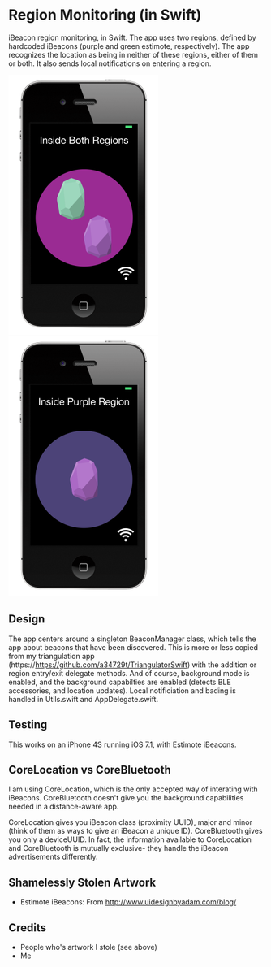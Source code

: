 Region Monitoring (in Swift)
=====================

iBeacon region monitoring, in Swift. The app uses two regions, defined by hardcoded iBeacons (purple and green estimote, respectively). The app recognizes the location as being in neither of these regions, either of them or both. It also sends local notifications on entering a region.

![purple](screenshot_region_monitoring_both.png "Purple region")
![neither](screenshot_region_monitoring_purple.png "Neither region")

## Design

The app centers around a singleton BeaconManager class, which tells the app about beacons that have been discovered. This is more or less copied from my triangulation app (https://https://github.com/a34729t/TriangulatorSwift) with the addition or region entry/exit delegate methods. And of course, background mode is enabled, and the background capabilties are enabled (detects BLE accessories, and location updates). Local notificiation and bading is handled in Utils.swift and AppDelegate.swift.

## Testing

This works on an iPhone 4S running iOS 7.1, with Estimote iBeacons.

## CoreLocation vs CoreBluetooth

I am using CoreLocation, which is the only accepted way of interating with iBeacons. CoreBluetooth doesn't give you the background capabilities needed in a distance-aware app.

CoreLocation gives you iBeacon class (proximity UUID), major and minor (think of them as ways to give an iBeacon a unique ID). CoreBluetooth gives you only a deviceUUID. In fact, the information available to CoreLocation and CoreBluetooth is  mutually exclusive- they handle the iBeacon advertisements differently.

## Shamelessly Stolen Artwork

* Estimote iBeacons: From http://www.uidesignbyadam.com/blog/

## Credits

* People who's artwork I stole (see above)
* Me
